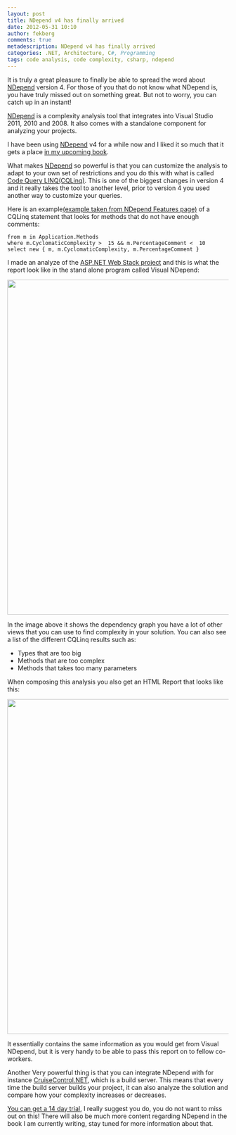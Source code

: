 ```yaml
---
layout: post
title: NDepend v4 has finally arrived
date: 2012-05-31 10:10
author: fekberg
comments: true
metadescription: NDepend v4 has finally arrived
categories: .NET, Architecture, C#, Programming
tags: code analysis, code complexity, csharp, ndepend
---
```

It is truly a great pleasure to finally be able to spread the word about <a href="http://www.ndepend.com">NDepend</a> version 4. For those of you that do not know what NDepend is, you have truly missed out on something great. But not to worry, you can catch up in an instant!<!--excerpt-->

<a href="http://www.ndepend.com">NDepend</a> is a complexity analysis tool that integrates into Visual Studio 2011, 2010 and 2008. It also comes with a standalone component for analyzing your projects.

I have been using <a href="http://www.ndepend.com">NDepend</a> v4 for a while now and I liked it so much that it gets a place <a href="http://filipekberg.se/2012/03/27/video-trailer-for-a-c-smorgasbord/" title="A C# Smorgasbord">in my upcoming book</a>.

What makes <a href="http://www.ndepend.com">NDepend</a> so powerful is that you can customize the analysis to adapt to your own set of restrictions and you do this with what is called <a href="http://www.ndepend.com/Features.aspx#CQL">Code Query LINQ(CQLinq)</a>. This is one of the biggest changes in version 4 and it really takes the tool to another level, prior to version 4 you used another way to customize your queries.

Here is an example<a href="http://www.ndepend.com/Features.aspx">(example taken from  NDepend Features page)</a> of a CQLinq statement that looks for methods that do not have enough comments:

	from m in Application.Methods 
	where m.CyclomaticComplexity >  15 && m.PercentageComment <  10
	select new { m, m.CyclomaticComplexity, m.PercentageComment }

I made an analyze of the <a href="http://aspnetwebstack.codeplex.com/">ASP.NET Web Stack project</a> and this is what the report look like in the stand alone program called Visual NDepend:

<a href="http://cdn.filipekberg.se/fekberg-blog/wp-content/uploads/2012/05/NDepend1.png"><img src="http://cdn.filipekberg.se/fekberg-blog/wp-content/uploads/2012/05/NDepend1-1024x723.png" alt="" title="NDepend analyse of ASP.NET Web Stack" width="761" class="aligncenter size-large wp-image-838" /></a>

In the image above it shows the dependency graph you have a lot of other views that you can use to find complexity in your solution. You can also see a list of the different CQLinq results such as:

<ul>
	<li>Types that are too big</li>
	<li>Methods that are too complex</li>
	<li>Methods that takes too many parameters</li>
</ul>

When composing this analysis you also get an HTML Report that looks like this:

<a href="http://cdn.filipekberg.se/fekberg-blog/wp-content/uploads/2012/05/NDepend2.png"><img src="http://cdn.filipekberg.se/fekberg-blog/wp-content/uploads/2012/05/NDepend2-1024x736.png" alt="" title="NDepend HTML Report" width="761" class="aligncenter size-large wp-image-839" /></a>

It essentially contains the same information as you would get from Visual NDepend, but it is very handy to be able to pass this report on to fellow co-workers.

Another Very powerful thing is that you can integrate NDepend with for instance <a href="http://www.cruisecontrolnet.org/">CruiseControl.NET</a>, which is a build server. This means that every time the build server builds your project, it can also analyze the solution and compare how your complexity increases or decreases.

<a href="http://www.ndepend.com/NDependDownload.aspx">You can get a 14 day trial</a>, I really suggest you do, you do not want to miss out on this! There will also be much more content regarding NDepend in the book I am currently writing, stay tuned for more information about that.